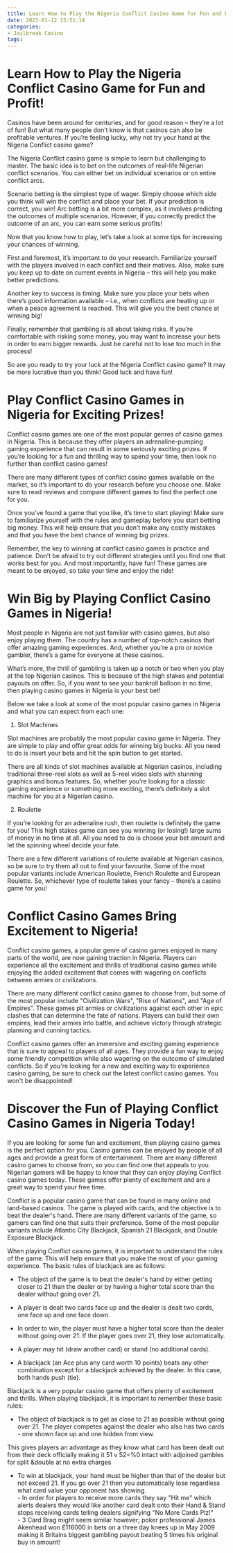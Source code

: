 ```yaml
---
title: Learn How to Play the Nigeria Conflict Casino Game for Fun and Profit!
date: 2023-01-12 15:51:14
categories:
- Jailbreak Casino
tags:
---
```



#  Learn How to Play the Nigeria Conflict Casino Game for Fun and Profit!

Casinos have been around for centuries, and for good reason – they’re a lot of fun! But what many people don’t know is that casinos can also be profitable ventures. If you’re feeling lucky, why not try your hand at the Nigeria Conflict casino game?

The Nigeria Conflict casino game is simple to learn but challenging to master. The basic idea is to bet on the outcomes of real-life Nigerian conflict scenarios. You can either bet on individual scenarios or on entire conflict arcs.

Scenario betting is the simplest type of wager. Simply choose which side you think will win the conflict and place your bet. If your prediction is correct, you win! Arc betting is a bit more complex, as it involves predicting the outcomes of multiple scenarios. However, if you correctly predict the outcome of an arc, you can earn some serious profits!

Now that you know how to play, let’s take a look at some tips for increasing your chances of winning.

First and foremost, it’s important to do your research. Familiarize yourself with the players involved in each conflict and their motives. Also, make sure you keep up to date on current events in Nigeria – this will help you make better predictions.

Another key to success is timing. Make sure you place your bets when there’s good information available – i.e., when conflicts are heating up or when a peace agreement is reached. This will give you the best chance at winning big!

Finally, remember that gambling is all about taking risks. If you’re comfortable with risking some money, you may want to increase your bets in order to earn bigger rewards. Just be careful not to lose too much in the process!

So are you ready to try your luck at the Nigeria Conflict casino game? It may be more lucrative than you think! Good luck and have fun!

#  Play Conflict Casino Games in Nigeria for Exciting Prizes!

Conflict casino games are one of the most popular genres of casino games in Nigeria. This is because they offer players an adrenaline-pumping gaming experience that can result in some seriously exciting prizes. If you’re looking for a fun and thrilling way to spend your time, then look no further than conflict casino games!

There are many different types of conflict casino games available on the market, so it’s important to do your research before you choose one. Make sure to read reviews and compare different games to find the perfect one for you.

Once you’ve found a game that you like, it’s time to start playing! Make sure to familiarize yourself with the rules and gameplay before you start betting big money. This will help ensure that you don’t make any costly mistakes and that you have the best chance of winning big prizes.

Remember, the key to winning at conflict casino games is practice and patience. Don’t be afraid to try out different strategies until you find one that works best for you. And most importantly, have fun! These games are meant to be enjoyed, so take your time and enjoy the ride!

#  Win Big by Playing Conflict Casino Games in Nigeria!

Most people in Nigeria are not just familiar with casino games, but also enjoy playing them. The country has a number of top-notch casinos that offer amazing gaming experiences. And, whether you’re a pro or novice gambler, there’s a game for everyone at these casinos.

What’s more, the thrill of gambling is taken up a notch or two when you play at the top Nigerian casinos. This is because of the high stakes and potential payouts on offer. So, if you want to see your bankroll balloon in no time, then playing casino games in Nigeria is your best bet!

Below we take a look at some of the most popular casino games in Nigeria and what you can expect from each one:

1. Slot Machines

Slot machines are probably the most popular casino game in Nigeria. They are simple to play and offer great odds for winning big bucks. All you need to do is insert your bets and hit the spin button to get started.

There are all kinds of slot machines available at Nigerian casinos, including traditional three-reel slots as well as 5-reel video slots with stunning graphics and bonus features. So, whether you’re looking for a classic gaming experience or something more exciting, there’s definitely a slot machine for you at a Nigerian casino.

2. Roulette

If you’re looking for an adrenaline rush, then roulette is definitely the game for you! This high stakes game can see you winning (or losing!) large sums of money in no time at all. All you need to do is choose your bet amount and let the spinning wheel decide your fate.

There are a few different variations of roulette available at Nigerian casinos, so be sure to try them all out to find your favourite. Some of the most popular variants include American Roulette, French Roulette and European Roulette. So, whichever type of roulette takes your fancy – there’s a casino game for you!

#  Conflict Casino Games Bring Excitement to Nigeria!

Conflict casino games, a popular genre of casino games enjoyed in many parts of the world, are now gaining traction in Nigeria. Players can experience all the excitement and thrills of traditional casino games while enjoying the added excitement that comes with wagering on conflicts between armies or civilizations.

There are many different conflict casino games to choose from, but some of the most popular include "Civilization Wars", "Rise of Nations", and "Age of Empires". These games pit armies or civilizations against each other in epic clashes that can determine the fate of nations. Players can build their own empires, lead their armies into battle, and achieve victory through strategic planning and cunning tactics.

Conflict casino games offer an immersive and exciting gaming experience that is sure to appeal to players of all ages. They provide a fun way to enjoy some friendly competition while also wagering on the outcome of simulated conflicts. So if you're looking for a new and exciting way to experience casino gaming, be sure to check out the latest conflict casino games. You won't be disappointed!

#  Discover the Fun of Playing Conflict Casino Games in Nigeria Today!

If you are looking for some fun and excitement, then playing casino games is the perfect option for you. Casino games can be enjoyed by people of all ages and provide a great form of entertainment. There are many different casino games to choose from, so you can find one that appeals to you. Nigerian gamers will be happy to know that they can enjoy playing Conflict casino games today. These games offer plenty of excitement and are a great way to spend your free time.

 Conflict is a popular casino game that can be found in many online and land-based casinos. The game is played with cards, and the objective is to beat the dealer's hand. There are many different variants of the game, so gamers can find one that suits their preference. Some of the most popular variants include Atlantic City Blackjack, Spanish 21 Blackjack, and Double Exposure Blackjack.

When playing Conflict casino games, it is important to understand the rules of the game. This will help ensure that you make the most of your gaming experience. The basic rules of blackjack are as follows:

- The object of the game is to beat the dealer's hand by either getting closer to 21 than the dealer or by having a higher total score than the dealer without going over 21.

- A player is dealt two cards face up and the dealer is dealt two cards, one face up and one face down.

- In order to win, the player must have a higher total score than the dealer without going over 21. If the player goes over 21, they lose automatically.

- A player may hit (draw another card) or stand (no additional cards).

- A blackjack (an Ace plus any card worth 10 points) beats any other combination except for a blackjack achieved by the dealer. In this case, both hands push (tie).



Blackjack is a very popular casino game that offers plenty of excitement and thrills. When playing blackjack, it is important to remember these basic rules:


- The object of blackjack is to get as close to 21 as possible without going over 21. The player competes against the dealer who also has two cards - one shown face up and one hidden from view.

This gives players an advantage as they know what card has been dealt out from their deck officially making it 51 v 52=%0 intact with adjoined gambles for split &double at no extra charges 

  - To win at blackjack, your hand must be higher than that of the dealer but not exceed 21. If you go over 21 then you automatically lose regardless what card value your opponent has showing.<br>  - In order for players to receive more cards they say "Hit me" which alerts dealers they would like another card dealt onto their Hand & Stand stops receiving cards telling dealers signifying "No More Cards Plz!"<br>  - 3 Card Brag might seem similar however; poker professional James Akenhead won £116000 in bets on a three day knees up in May 2009 making it Britains biggest gambling payout beating 5 times his original buy in amount!